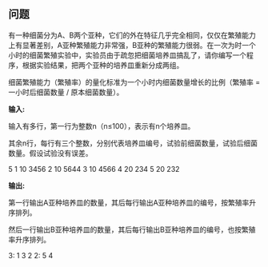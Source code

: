 ## 问题

有一种细菌分为A、B两个亚种，它们的外在特征几乎完全相同，仅仅在繁殖能力上有显著差别，A亚种繁殖能力非常强，B亚种的繁殖能力很弱。在一次为时一个小时的细菌繁殖实验中，实验员由于疏忽把细菌培养皿搞乱了，请你编写一个程序，根据实验结果，把两个亚种的培养皿重新分成两组。

细菌繁殖能力（繁殖率）的量化标准为一个小时内细菌数量增长的比例（繁殖率 = 一小时后细菌数量 / 原本细菌数量）。

**输入:**

输入有多行，第一行为整数n（n≤100），表示有n个培养皿。

其余n行，每行有三个整数，分别代表培养皿编号，试验前细菌数量，试验后细菌数量。假设试验没有误差。

5
1 10 3456
2 10 5644
3 10 4566
4 20 234
5 20 232

**输出:**

第一行输出A亚种培养皿的数量，其后每行输出A亚种培养皿的编号，按繁殖率升序排列。

然后一行输出B亚种培养皿的数量，其后每行输出B亚种培养皿的编号，也按繁殖率升序排列。

3: 1 3 2
2: 5 4
